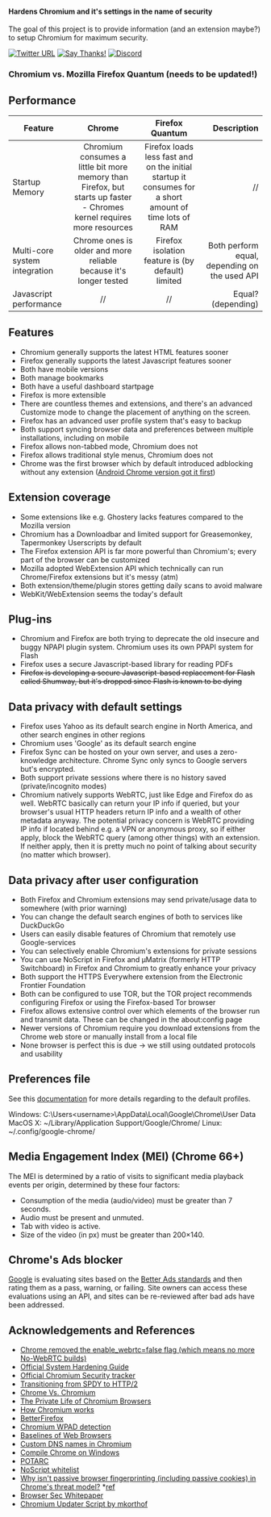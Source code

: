 #### Hardens Chromium and it's settings in the name of security

The goal of this project is to provide information (and an extension maybe?) to setup Chromium for maximum security. 

[![Twitter URL](https://img.shields.io/twitter/url/https/twitter.com/fold_left.svg?style=social&label=Follow%20%40CHEF-KOCH)](https://twitter.com/CKsTechNews)
[![Say Thanks!](https://img.shields.io/badge/Say%20Thanks-!-1EAEDB.svg)](https://saythanks.io/to/CHEF-KOCH)
[![Discord](https://discordapp.com/api/guilds/418256415874875402/widget.png)](https://discord.me/CHEF-KOCH)

### Chromium vs. Mozilla Firefox Quantum (**needs to be updated!**)

## Performance

| Feature        | Chrome           | Firefox Quantum  | Description | 
| ------------- |:-------------:| :-------------:| -------:|
| Startup Memory | Chromium consumes a little bit more memory than Firefox, but starts up faster - Chromes kernel requires more resources | Firefox loads less fast and on the initial startup it consumes for a short amount of time lots of RAM |  // |
| Multi-core system integration   | Chrome ones is older and more reliable because it's longer tested  |  Firefox isolation feature is (by default) limited | Both perform equal, depending on the used API |
| Javascript performance | //      |    // | Equal? (depending) |


## Features
* Chromium generally supports the latest HTML features sooner
* Firefox generally supports the latest Javascript features sooner
* Both have mobile versions
* Both manage bookmarks
* Both have a useful dashboard startpage
* Firefox is more extensible
* There are countless themes and extensions, and there's an advanced Customize mode to change the placement of anything on the screen.
* Firefox has an advanced user profile system that's easy to backup
* Both support syncing browser data and preferences between multiple installations, including on mobile
* Firefox allows non-tabbed mode, Chromium does not
* Firefox allows traditional style menus, Chromium does not
* Chrome was the first browser which by default introduced adblocking without any extension ([Android Chrome version got it first](https://www.ghacks.net/2017/07/31/google-launches-adblocker-in-chrome-dev-and-canary-for-android/))

## Extension coverage
* Some extensions like e.g. Ghostery lacks features compared to the Mozilla version
* Chromium has a Downloadbar and limited support for Greasemonkey, Tapermonkey Userscripts by default
* The Firefox extension API is far more powerful than Chromium's; every part of the browser can be customized
* Mozilla adopted WebExtension API which technically can run Chrome/Firefox extensions but it's messy (atm)
* Both extension/theme/plugin stores getting daily scans to avoid malware
* WebKit/WebExtension seems the today's default

## Plug-ins
* Chromium and Firefox are both trying to deprecate the old insecure and buggy NPAPI plugin system. Chromium uses its own PPAPI system for Flash
* Firefox uses a secure Javascript-based library for reading PDFs
* ~~Firefox is developing a secure Javascript-based replacement for Flash called Shumway, but it's dropped since Flash is known to be dying~~

## Data privacy with default settings
* Firefox uses Yahoo as its default search engine in North America, and other search engines in other regions
* Chromium uses 'Google' as its default search engine
* Firefox Sync can be hosted on your own server, and uses a zero-knowledge architecture. Chrome Sync only syncs to Google servers but's encrypted.
* Both support private sessions where there is no history saved (private/incognito modes)
* Chromium natively supports WebRTC, just like Edge and Firefox do as well. WebRTC basically can return your IP info if queried, but your browser's usual HTTP headers return IP info and a wealth of other metadata anyway. The potential privacy concern is WebRTC providing IP info if located behind e.g. a VPN or anonymous proxy, so if either apply, block the WebRTC query (among other things) with an extension. If neither apply, then it is pretty much no point of talking about security (no matter which browser).

## Data privacy after user configuration
* Both Firefox and Chromium extensions may send private/usage data to somewhere (with prior warning)
* You can change the default search engines of both to services like DuckDuckGo
* Users can easily disable features of Chromium that remotely use Google-services
* You can selectively enable Chromium's extensions for private sessions
* You can use NoScript in Firefox and µMatrix (formerly HTTP Switchboard) in Firefox and Chromium to greatly enhance your privacy
* Both support the HTTPS Everywhere extension from the Electronic Frontier Foundation
* Both can be configured to use TOR, but the TOR project recommends configuring Firefox or using the Firefox-based Tor browser
* Firefox allows extensive control over which elements of the browser run and transmit data. These can be changed in the about:config page
* Newer versions of Chromium require you download extensions from the Chrome web store or manually install from a local file
* None browser is perfect this is due -> we still using outdated protocols and usability


## Preferences file

See this [documentation](https://chromium.googlesource.com/chromium/src/+/master/docs/user_data_dir.md) for more details regarding to the default profiles.

Windows: C:\Users\<username>\AppData\Local\Google\Chrome\User Data\
MacOS X: ~/Library/Application Support/Google/Chrome/
Linux: ~/.config/google-chrome/


## Media Engagement Index (MEI) (Chrome 66+)

The MEI is determined by a ratio of visits to significant media playback events per origin, determined by these four factors:

* Consumption of the media (audio/video) must be greater than 7 seconds.
* Audio must be present and unmuted.
* Tab with video is active.
* Size of the video (in px) must be greater than 200×140.

## Chrome's Ads blocker

[Google](https://blog.chromium.org/2018/02/how-chromes-ad-filtering-works.html) is evaluating sites based on the [Better Ads standards](https://www.betterads.org/standards) and then rating them as a pass, warning, or failing. Site owners can access these evaluations using an API, and sites can be re-reviewed after bad ads have been addressed.


## Acknowledgements and References
* [Chrome removed the enable_webrtc=false flag (which means no more No-WebRTC builds)](https://chromium.googlesource.com/chromium/src/+/d98b020fe1f0cb85de21de5313261a66ad9c9fe4)
* [Official System Hardening Guide](https://sites.google.com/a/chromium.org/dev/chromium-os/chromiumos-design-docs/system-hardening)
* [Official Chromium Security tracker](https://bugs.chromium.org/p/chromium/issues/list?q=Type%3DBug-Security)
* [Transitioning from SPDY to HTTP/2](https://blog.chromium.org/2016/02/transitioning-from-spdy-to-http2.html)
* [Chrome Vs. Chromium](http://www.linuxinsider.com/story/79510.html)
* [The Private Life of Chromium Browsers](https://thesimplecomputer.info/the-private-life-of-chromium-browsers)
* [How Chromium works](https://medium.com/@aboodman/in-march-2011-i-drafted-an-article-explaining-how-the-team-responsible-for-google-chrome-ships-c479ba623a1b#.is7blrj34)
* [BetterFirefox](https://github.com/CHEF-KOCH/BetterFirefox)
* [Chromium WPAD detection](https://sunweavers.net/blog/node/37)
* [Baselines of Web Browsers](https://thesimplecomputer.info/baselines-web-browsers)
* [Custom DNS names in Chromium](http://michaelkc.tumblr.com/post/98129633274/working-with-custom-dns-names-in-chromium)
* [Compile Chrome on Windows](https://github.com/henrypp/chromium)
* [POTARC](https://github.com/CHEF-KOCH/Online-Privacy-Test-Resource-List)
* [NoScript whitelist](https://github.com/CHEF-KOCH/NoScript-Whitelist)
* [Why isn't passive browser fingerprinting (including passive cookies) in Chrome's threat model?](https://dev.chromium.org/Home/chromium-security/security-faq#TOC-Why-isn-t-passive-browser-fingerprinting-including-passive-cookies-in-Chrome-s-threat-model-) *[ref](https://dev.chromium.org/Home/chromium-security/client-identification-mechanisms)
* [Browser Sec Whitepaper](https://github.com/cure53/browser-sec-whitepaper)
* [Chromium Updater Script by mkorthof](https://github.com/mkorthof/chrupd)

